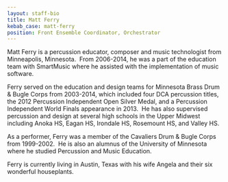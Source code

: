 ```yaml
---
layout: staff-bio
title: Matt Ferry
kebab_case: matt-ferry
position: Front Ensemble Coordinator, Orchestrator
---
```

Matt Ferry is a percussion educator, composer and music technologist from Minneapolis, Minnesota. &nbsp;From 2006-2014, he was a part of the education team with SmartMusic where he assisted with the implementation of music software.

Ferry served on the education and design teams for Minnesota Brass Drum & Bugle Corps from 2003-2014, which included four DCA percussion titles, the 2012 Percussion Independent Open Silver Medal, and a Percussion Independent World Finals appearance in 2013. &nbsp;He has also supervised percussion and design at several high schools in the Upper Midwest including Anoka HS, Eagan HS, Irondale HS, Rosemount HS, and Valley HS.

As a performer, Ferry was a member of the Cavaliers Drum & Bugle Corps from 1999-2002. &nbsp;He is also an alumnus of the University of Minnesota where he studied Percussion and Music Education. &nbsp;

Ferry is currently living in Austin, Texas with his wife Angela and their six wonderful houseplants.
